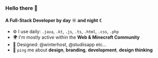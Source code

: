 ### Hello there 👋

#### A Full-Stack Developer by day ☼ and night ☾

- ⚙️ I use daily: `.java`, `.kt`, `.js`, `.ts`, `.html`, `.css`, `.php`
- 🌍 I'm mostly active within the **Web & Minecraft Community**
- 💅 Designed: @winterhost, @studiisapp etc…
- 💬 `ping` me about **design**, **branding**, **development**, **design thinking**
